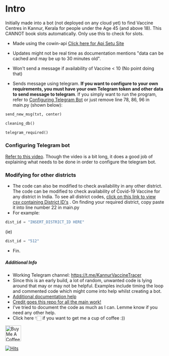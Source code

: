 # Intro
Initially made into a bot (not deployed on any cloud yet) to find Vaccine Centres in Kannur, Kerala for people under the Age 45 (and above 18). This CANNOT book slots automatically. Only use this to check for slots.
* Made using the cowin-api [Click here  for Api Setu Site](https://apisetu.gov.in/public/marketplace/api/cowin)
* Updates might not be real time as documentation mentions "data can be cached and may be up to 30 minutes old".	
* Won't send a message if availability of Vaccine < 10 (No point doing that)

* Sends message using telegram. **If you want to configure to your own requirements, you must have your own Telegram token and other data to send message to telegram**. If you simply want to run the program, refer to [Configuring Telegram Bot](#configuring-telegram-bot) or just remove line 78, 86, 96  in main.py (shown below):
```python
send_new_msg(txt, center)
```
```python
cleaning_db()
```
```python
telegram_required()
```

### Configuring Telegram bot
[Refer to this video]( https://www.youtube.com/watch?v=JBb4-Zeezss).
Though the video is a bit long, it does a good job of explaining what needs to be done in order to configure the telegram bot.
### Modifying for other districts
* The code can also be modified to check availability in any other district. The code can be modified to check availability of Covid-19 Vaccine for any district in India. To see all district codes, [click on this link to view csv containing District ID's](https://github.com/bhattbhavesh91/cowin-vaccination-slot-availability/blob/main/district_mapping%20v1.csv) . On finding your required district, copy paste it into line number 22 in main.py
* For example:
```python
dist_id = "INSERT_DISTRICT_ID HERE"
```
(ie)
```python
dist_id = "512"
```
* Fin.
##### Additional Info
* Working Telegram channel: 
https://t.me/KannurVaccineTracer
* Since this is an early build, a lot of random, unwanted code is lying around that may or may not be helpful. Examples include timing the loop and commented code which might come into help whilst creating a bot.
* [Additional documentation help](https://api.covid19india.org/)
* [Credit goes this repo for all the main work!](https://github.com/bhattbhavesh91/cowin-vaccination-slot-availability)
* I've tried to document the code as much as I can. Lemme know if you need any other help.
* Click here 👇🏻 if you want to get me a cup of coffee :))

<a href="https://www.buymeacoffee.com/mohdaadilf" target="_blank"><img src="https://www.buymeacoffee.com/assets/img/guidelines/download-assets-sm-1.svg" alt="Buy Me A Coffee" style="height: 50px !important;width: 174px !important !important; !important;" ></a>

[![Hits](https://hits.seeyoufarm.com/api/count/incr/badge.svg?url=https%3A%2F%2Fgithub.com%2Fmohdaadilf%2FKannurVaccineTracker&count_bg=%23319E8E&title_bg=%23000000&icon=&icon_color=%23E7E7E7&title=Visitors%3A&edge_flat=false)](https://hits.seeyoufarm.com)